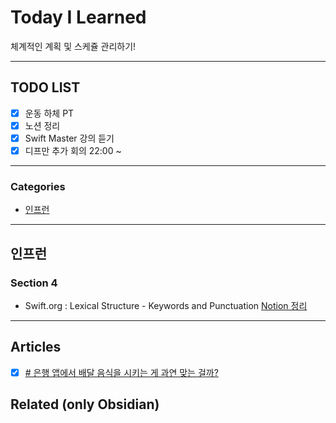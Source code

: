 
# Today I Learned

체계적인 계획 및 스케쥴 관리하기!

---

## TODO LIST
- [x] 운동 하체 PT
- [x] 노션 정리
- [x] Swift Master 강의 듣기
- [x] 디프만 추가 회의 22:00 ~ 

---

### Categories
- [인프런](#인프런)

---

## 인프런
###  Section 4
* Swift.org : Lexical Structure - Keywords and Punctuation [Notion 정리](https://www.notion.so/keeplo/Lexical-Structure-ac0c910f33e54eb3979d87cdab390297)

---

## Articles
- [x] [# 은행 앱에서 배달 음식을 시키는 게 과연 맞는 걸까?](https://yozm.wishket.com/magazine/detail/1775/?utm_source=stibee&utm_medium=email&utm_campaign=newsletter_yozm&utm_content=contents)

## Related (only Obsidian)